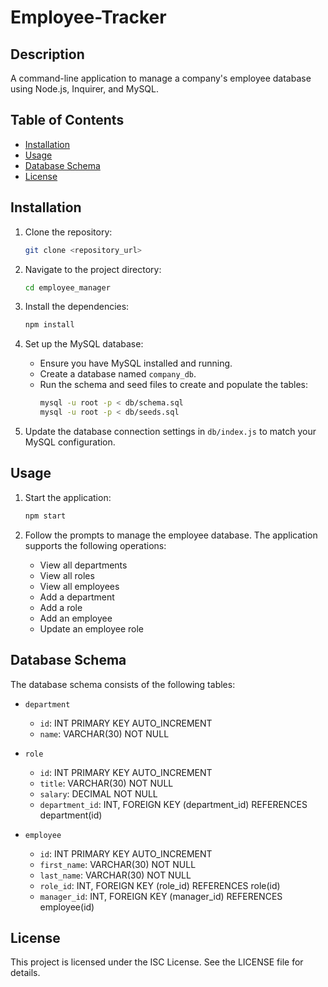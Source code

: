 # Employee-Tracker

## Description

A command-line application to manage a company's employee database using Node.js, Inquirer, and MySQL.

## Table of Contents

- [Installation](#installation)
- [Usage](#usage)
- [Database Schema](#database-schema)
- [License](#license)

## Installation

1. Clone the repository:
    ```bash
    git clone <repository_url>
    ```

2. Navigate to the project directory:
    ```bash
    cd employee_manager
    ```

3. Install the dependencies:
    ```bash
    npm install
    ```

4. Set up the MySQL database:

    - Ensure you have MySQL installed and running.
    - Create a database named `company_db`.
    - Run the schema and seed files to create and populate the tables:
        ```bash
        mysql -u root -p < db/schema.sql
        mysql -u root -p < db/seeds.sql
        ```

5. Update the database connection settings in `db/index.js` to match your MySQL configuration.

## Usage

1. Start the application:
    ```bash
    npm start
    ```

2. Follow the prompts to manage the employee database. The application supports the following operations:
    - View all departments
    - View all roles
    - View all employees
    - Add a department
    - Add a role
    - Add an employee
    - Update an employee role

## Database Schema

The database schema consists of the following tables:

- `department`
    - `id`: INT PRIMARY KEY AUTO_INCREMENT
    - `name`: VARCHAR(30) NOT NULL

- `role`
    - `id`: INT PRIMARY KEY AUTO_INCREMENT
    - `title`: VARCHAR(30) NOT NULL
    - `salary`: DECIMAL NOT NULL
    - `department_id`: INT,
    FOREIGN KEY (department_id) REFERENCES department(id)

- `employee`
    - `id`: INT PRIMARY KEY AUTO_INCREMENT
    - `first_name`: VARCHAR(30) NOT NULL
    - `last_name`: VARCHAR(30) NOT NULL
    - `role_id`: INT,
    FOREIGN KEY (role_id) REFERENCES role(id)
    - `manager_id`: INT,
    FOREIGN KEY (manager_id) REFERENCES employee(id)

## License

This project is licensed under the ISC License. See the LICENSE file for details.

